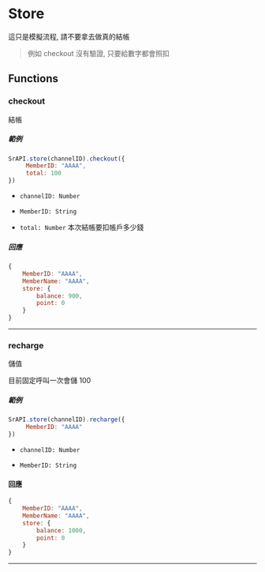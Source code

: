 # Store

這只是模擬流程, 請不要拿去做真的結帳 

> 例如 checkout 沒有驗證, 只要給數字都會照扣

## Functions

### checkout

結帳

##### 範例

```javascript
SrAPI.store(channelID).checkout({
     MemberID: "AAAA",
     total: 100
})
```

- `channelID: Number`

- `MemberID: String`

- `total: Number` 本次結帳要扣帳戶多少錢


##### 回應

```javascript
{
    MemberID: "AAAA",
    MemberName: "AAAA",
    store: {
        balance: 900,
        point: 0
    }
}

```

---

### recharge

儲值

目前固定呼叫一次會儲 100

##### 範例

```javascript
SrAPI.store(channelID).recharge({
     MemberID: "AAAA"
})
```

- `channelID: Number`

- `MemberID: String`

#### 回應

```javascript
{
    MemberID: "AAAA",
    MemberName: "AAAA",
    store: {
        balance: 1000,
        point: 0
    }
}

```

---

